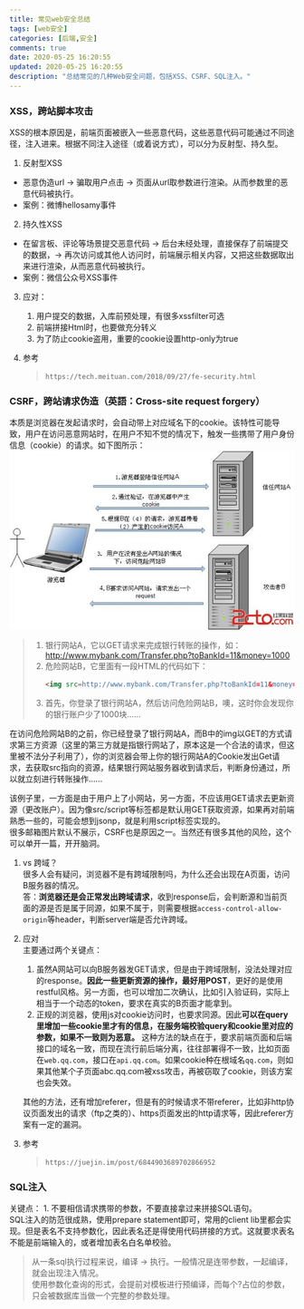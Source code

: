 ```yaml
---
title: 常见web安全总结
tags: [web安全]
categories: [后端,安全]
comments: true
date: 2020-05-25 16:20:55
updated: 2020-05-25 16:20:55
description: "总结常见的几种Web安全问题，包括XSS、CSRF、SQL注入。"
---
```

### XSS，跨站脚本攻击
XSS的根本原因是，前端页面被嵌入一些恶意代码，这些恶意代码可能通过不同途径，注入进来。根据不同注入途径（或着说方式），可以分为反射型、持久型。
1. 反射型XSS   
- 恶意伪造url -> 骗取用户点击 -> 页面从url取参数进行渲染。从而参数里的恶意代码被执行。
- 案例：微博hellosamy事件

2. 持久性XSS   
- 在留言板、评论等场景提交恶意代码 -> 后台未经处理，直接保存了前端提交的数据，-> 再次访问或其他人访问时，前端展示相关内容，又把这些数据取出来进行渲染，从而恶意代码被执行。  
- 案例：微信公众号XSS事件

3. 应对：
    1. 用户提交的数据，入库前预处理，有很多xssfilter可选
    2. 前端拼接Html时，也要做充分转义
    3. 为了防止cookie盗用，重要的cookie设置http-only为true

2. 参考   
    > `https://tech.meituan.com/2018/09/27/fe-security.html`

### CSRF，跨站请求伪造（英語：Cross-site request forgery）
本质是浏览器在发起请求时，会自动带上对应域名下的cookie。该特性可能导致，用户在访问恶意网站时，在用户不知不觉的情况下，触发一些携带了用户身份信息（cookie）的请求。如下图所示：
![CSRF示意图](/images/csrf.jpg)
> 1. 银行网站A，它以GET请求来完成银行转账的操作，如：http://www.mybank.com/Transfer.php?toBankId=11&money=1000
> 2. 危险网站B，它里面有一段HTML的代码如下：
>   ```html
>　　<img src=http://www.mybank.com/Transfer.php?toBankId=11&money=1000>
>   ```   
> 3. 首先，你登录了银行网站A，然后访问危险网站B，噢，这时你会发现你的银行账户少了1000块......

在访问危险网站B的之前，你已经登录了银行网站A，而B中的img以GET的方式请求第三方资源（这里的第三方就是指银行网站了，原本这是一个合法的请求，但这里被不法分子利用了），你的浏览器会带上你的银行网站A的Cookie发出Get请求，去获取src指向的资源，结果银行网站服务器收到请求后，判断身份通过，所以就立刻进行转账操作......

该例子里，一方面是由于用户上了小网站，另一方面，不应该用GET请求去更新资源（更改账户）。因为像src/script等标签都是默认用GET获取资源，如果再对前端熟悉一些的，可能会想到jsonp，就是利用script标签实现的。   
很多邮箱图片默认不展示，CSRF也是原因之一。当然还有很多其他的风险，这个可以单开一篇，开开脑洞。

1. vs 跨域？   
很多人会有疑问，浏览器不是有跨域限制吗，为什么还会出现在A页面，访问B服务器的情况。  
答：**浏览器还是会正常发出跨域请求**，收到response后，会判断源和当前页面的源是否是属于同源，如果不属于，则需要根据`access-control-allow-origin`等header，判断server端是否允许跨域。   

2. 应对   
主要通过两个关键点：   
    1. 虽然A网站可以向B服务器发GET请求，但是由于跨域限制，没法处理对应的response。**因此一些更新资源的操作，最好用POST**，更好的是使用restful风格。另一方面，也可以增加二次确认，比如引入验证码，实际上相当于一个动态的token，要求在真实的B页面才能拿到。
    2. 正规的浏览器，使用js对cookie访问时，也要求同源。因此**可以在query里增加一些cookie里才有的信息，在服务端校验query和cookie里对应的参数，如果不一致则为恶意。** 这种方法的缺点在于，要求前端页面和后端接口的域名一致，而现在流行前后端分离，往往部署得不一致，比如页面在`web.qq.com`，接口在`api.qq.com`。如果cookie种在根域名`qq.com`，则如果其他某个子页面abc.qq.com被xss攻击，再被窃取了cookie，则该方案也会失效。

    其他的方法，还有增加referer，但是有的时候请求不带referer，比如非http协议页面发出的请求（ftp之类的）、https页面发出的http请求等，因此referer方案有一定的漏洞。

3. 参考
    > `https://juejin.im/post/6844903689702866952`

### SQL注入
关键点：
    1. 不要相信请求携带的参数，不要直接拿过来拼接SQL语句。   
SQL注入的防范很成熟，使用prepare statement即可，常用的client lib里都会实现。但是表名不支持参数化，因此表名还是得使用代码拼接的方式。这就要求表名不能是前端输入的，或者增加表名白名单校验。   
> 从一条sql执行过程来说，编译 -> 执行。一般情况是连带参数，一起编译，就会出现注入情况。   
  使用参数化查询的形式，会提前对模板进行预编译，而每个?占位的参数，只会被数据库当做一个完整的参数处理。
